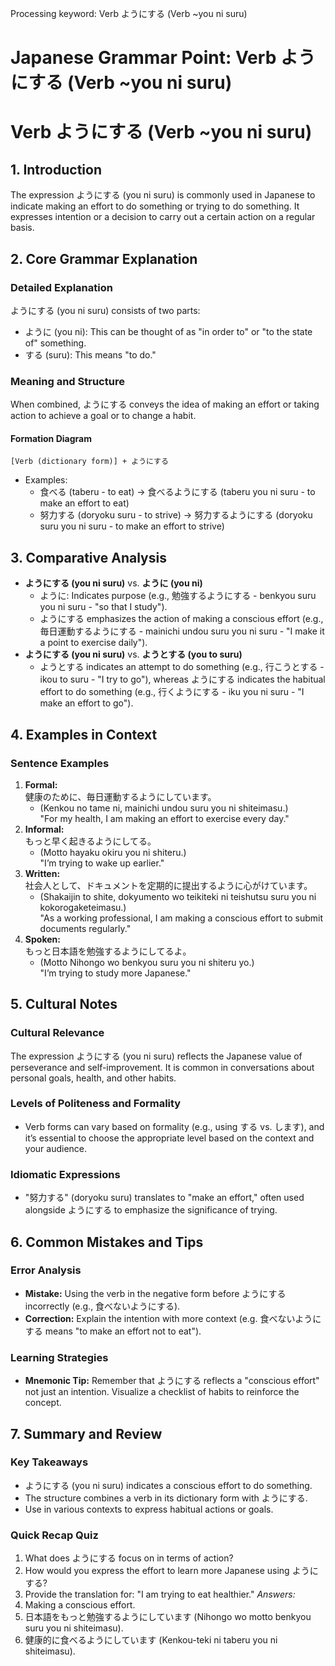 Processing keyword: Verb ようにする (Verb ~you ni suru)
# Japanese Grammar Point: Verb ようにする (Verb ~you ni suru)
# Verb ようにする (Verb ~you ni suru)
## 1. Introduction
The expression ようにする (you ni suru) is commonly used in Japanese to indicate making an effort to do something or trying to do something. It expresses intention or a decision to carry out a certain action on a regular basis.
## 2. Core Grammar Explanation
### Detailed Explanation
ようにする (you ni suru) consists of two parts:
- ように (you ni): This can be thought of as "in order to" or "to the state of" something.
- する (suru): This means "to do."
### Meaning and Structure
When combined, ようにする conveys the idea of making an effort or taking action to achieve a goal or to change a habit.
#### Formation Diagram
```
[Verb (dictionary form)] + ようにする
```
- Examples:
  - 食べる (taberu - to eat) → 食べるようにする (taberu you ni suru - to make an effort to eat)
  - 努力する (doryoku suru - to strive) → 努力するようにする (doryoku suru you ni suru - to make an effort to strive)
## 3. Comparative Analysis
- **ようにする (you ni suru)** vs. **ように (you ni)**
  - ように: Indicates purpose (e.g., 勉強するようにする - benkyou suru you ni suru - "so that I study").
  - ようにする emphasizes the action of making a conscious effort (e.g., 毎日運動するようにする - mainichi undou suru you ni suru - "I make it a point to exercise daily").
- **ようにする (you ni suru)** vs. **ようとする (you to suru)**
  - ようとする indicates an attempt to do something (e.g., 行こうとする - ikou to suru - "I try to go"), whereas ようにする indicates the habitual effort to do something (e.g., 行くようにする - iku you ni suru - "I make an effort to go").
## 4. Examples in Context
### Sentence Examples
1. **Formal:**  
   健康のために、毎日運動するようにしています。  
   * (Kenkou no tame ni, mainichi undou suru you ni shiteimasu.)  
   "For my health, I am making an effort to exercise every day."
2. **Informal:**  
   もっと早く起きるようにしてる。  
   * (Motto hayaku okiru you ni shiteru.)  
   "I’m trying to wake up earlier."
3. **Written:**  
   社会人として、ドキュメントを定期的に提出するように心がけています。  
   * (Shakaijin to shite, dokyumento wo teikiteki ni teishutsu suru you ni kokorogaketeimasu.)  
   "As a working professional, I am making a conscious effort to submit documents regularly."
4. **Spoken:**  
   もっと日本語を勉強するようにしてるよ。  
   * (Motto Nihongo wo benkyou suru you ni shiteru yo.)  
   "I’m trying to study more Japanese."
## 5. Cultural Notes
### Cultural Relevance
The expression ようにする (you ni suru) reflects the Japanese value of perseverance and self-improvement. It is common in conversations about personal goals, health, and other habits.
### Levels of Politeness and Formality
- Verb forms can vary based on formality (e.g., using する vs. します), and it’s essential to choose the appropriate level based on the context and your audience.
### Idiomatic Expressions
- "努力する" (doryoku suru) translates to "make an effort," often used alongside ようにする to emphasize the significance of trying.
## 6. Common Mistakes and Tips
### Error Analysis
- **Mistake:** Using the verb in the negative form before ようにする incorrectly (e.g., 食べないようにする).
- **Correction:** Explain the intention with more context (e.g. 食べないようにする means "to make an effort not to eat").
### Learning Strategies
- **Mnemonic Tip:** Remember that ようにする reflects a "conscious effort" not just an intention. Visualize a checklist of habits to reinforce the concept.
## 7. Summary and Review
### Key Takeaways
- ようにする (you ni suru) indicates a conscious effort to do something.
- The structure combines a verb in its dictionary form with ようにする.
- Use in various contexts to express habitual actions or goals.
### Quick Recap Quiz
1. What does ようにする focus on in terms of action?
2. How would you express the effort to learn more Japanese using ようにする?
3. Provide the translation for: "I am trying to eat healthier."
*Answers:*
1. Making a conscious effort.
2. 日本語をもっと勉強するようにしています (Nihongo wo motto benkyou suru you ni shiteimasu).
3. 健康的に食べるようにしています (Kenkou-teki ni taberu you ni shiteimasu).
